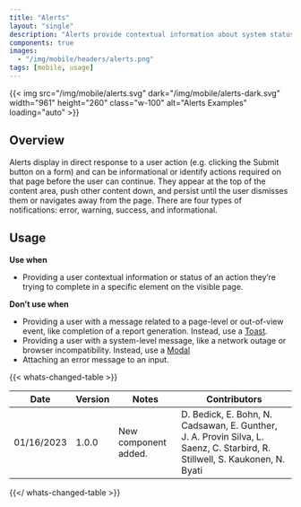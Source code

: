 ```yaml
---
title: "Alerts"
layout: "single"
description: "Alerts provide contextual information about system status that persists until dismissed or resolved."
components: true
images:
  - "/img/mobile/headers/alerts.png"
tags: [mobile, usage]
---
```


{{< img src="/img/mobile/alerts.svg" dark="/img/mobile/alerts-dark.svg" width="961" height="260" class="w-100" alt="Alerts Examples" loading="auto" >}}

## Overview

Alerts display in direct response to a user action (e.g. clicking the Submit button on a form) and can be informational or identify actions required on that page before the user can continue. They appear at the top of the content area, push other content down, and persist until the user dismisses them or navigates away from the page. There are four types of notifications: error, warning, success, and informational.

## Usage

**Use when**

- Providing a user contextual information or status of an action they’re trying to complete in a specific element on the visible page.

**Don’t use when**

- Providing a user with a message related to a page-level or out-of-view event, like completion of a report generation. Instead, use a [Toast](/components/mobile/toasts/).
- Providing a user with a system-level message, like a network outage or browser incompatibility. Instead, use a [Modal](/components/mobile/modals/)
- Attaching an error message to an input.

{{< whats-changed-table >}}

| Date       | Version | Notes                               | Contributors |
| ---------- | ------- | ----------------------------------- | ------------ |
| 01/16/2023 | 1.0.0   | New component added. | D. Bedick, E. Bohn, N. Cadsawan, E. Gunther, J. A. Provin Silva, L. Saenz, C. Starbird, R. Stillwell, S. Kaukonen, N. Byati   |

{{</ whats-changed-table >}}
